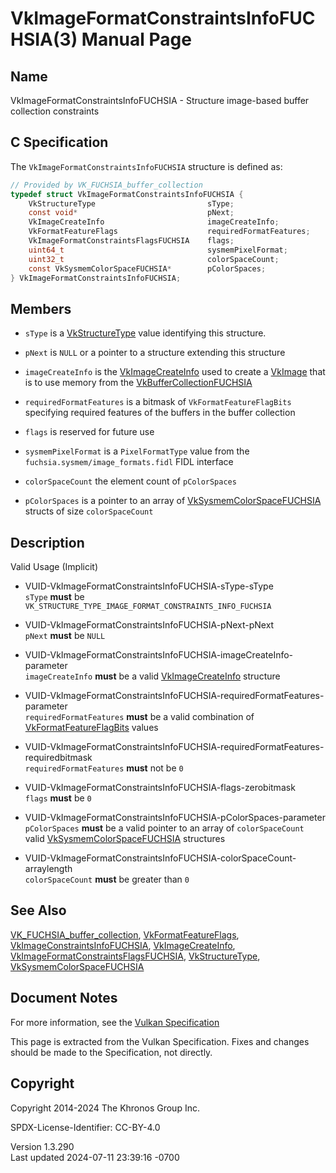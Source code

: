 # VkImageFormatConstraintsInfoFUCHSIA(3) Manual Page

## Name

VkImageFormatConstraintsInfoFUCHSIA - Structure image-based buffer
collection constraints



## <a href="#_c_specification" class="anchor"></a>C Specification

The `VkImageFormatConstraintsInfoFUCHSIA` structure is defined as:

``` c
// Provided by VK_FUCHSIA_buffer_collection
typedef struct VkImageFormatConstraintsInfoFUCHSIA {
    VkStructureType                         sType;
    const void*                             pNext;
    VkImageCreateInfo                       imageCreateInfo;
    VkFormatFeatureFlags                    requiredFormatFeatures;
    VkImageFormatConstraintsFlagsFUCHSIA    flags;
    uint64_t                                sysmemPixelFormat;
    uint32_t                                colorSpaceCount;
    const VkSysmemColorSpaceFUCHSIA*        pColorSpaces;
} VkImageFormatConstraintsInfoFUCHSIA;
```

## <a href="#_members" class="anchor"></a>Members

- `sType` is a [VkStructureType](https://registry.khronos.org/vulkan/specs/1.3-extensions/man/html/VkStructureType.html) value identifying
  this structure.

- `pNext` is `NULL` or a pointer to a structure extending this structure

- `imageCreateInfo` is the [VkImageCreateInfo](https://registry.khronos.org/vulkan/specs/1.3-extensions/man/html/VkImageCreateInfo.html)
  used to create a [VkImage](https://registry.khronos.org/vulkan/specs/1.3-extensions/man/html/VkImage.html) that is to use memory from
  the [VkBufferCollectionFUCHSIA](https://registry.khronos.org/vulkan/specs/1.3-extensions/man/html/VkBufferCollectionFUCHSIA.html)

- `requiredFormatFeatures` is a bitmask of `VkFormatFeatureFlagBits`
  specifying required features of the buffers in the buffer collection

- `flags` is reserved for future use

- `sysmemPixelFormat` is a `PixelFormatType` value from the
  `fuchsia.sysmem/image_formats.fidl` FIDL interface

- `colorSpaceCount` the element count of `pColorSpaces`

- `pColorSpaces` is a pointer to an array of
  [VkSysmemColorSpaceFUCHSIA](https://registry.khronos.org/vulkan/specs/1.3-extensions/man/html/VkSysmemColorSpaceFUCHSIA.html) structs of
  size `colorSpaceCount`

## <a href="#_description" class="anchor"></a>Description

Valid Usage (Implicit)

- <a href="#VUID-VkImageFormatConstraintsInfoFUCHSIA-sType-sType"
  id="VUID-VkImageFormatConstraintsInfoFUCHSIA-sType-sType"></a>
  VUID-VkImageFormatConstraintsInfoFUCHSIA-sType-sType  
  `sType` **must** be
  `VK_STRUCTURE_TYPE_IMAGE_FORMAT_CONSTRAINTS_INFO_FUCHSIA`

- <a href="#VUID-VkImageFormatConstraintsInfoFUCHSIA-pNext-pNext"
  id="VUID-VkImageFormatConstraintsInfoFUCHSIA-pNext-pNext"></a>
  VUID-VkImageFormatConstraintsInfoFUCHSIA-pNext-pNext  
  `pNext` **must** be `NULL`

- <a
  href="#VUID-VkImageFormatConstraintsInfoFUCHSIA-imageCreateInfo-parameter"
  id="VUID-VkImageFormatConstraintsInfoFUCHSIA-imageCreateInfo-parameter"></a>
  VUID-VkImageFormatConstraintsInfoFUCHSIA-imageCreateInfo-parameter  
  `imageCreateInfo` **must** be a valid
  [VkImageCreateInfo](https://registry.khronos.org/vulkan/specs/1.3-extensions/man/html/VkImageCreateInfo.html) structure

- <a
  href="#VUID-VkImageFormatConstraintsInfoFUCHSIA-requiredFormatFeatures-parameter"
  id="VUID-VkImageFormatConstraintsInfoFUCHSIA-requiredFormatFeatures-parameter"></a>
  VUID-VkImageFormatConstraintsInfoFUCHSIA-requiredFormatFeatures-parameter  
  `requiredFormatFeatures` **must** be a valid combination of
  [VkFormatFeatureFlagBits](https://registry.khronos.org/vulkan/specs/1.3-extensions/man/html/VkFormatFeatureFlagBits.html) values

- <a
  href="#VUID-VkImageFormatConstraintsInfoFUCHSIA-requiredFormatFeatures-requiredbitmask"
  id="VUID-VkImageFormatConstraintsInfoFUCHSIA-requiredFormatFeatures-requiredbitmask"></a>
  VUID-VkImageFormatConstraintsInfoFUCHSIA-requiredFormatFeatures-requiredbitmask  
  `requiredFormatFeatures` **must** not be `0`

- <a href="#VUID-VkImageFormatConstraintsInfoFUCHSIA-flags-zerobitmask"
  id="VUID-VkImageFormatConstraintsInfoFUCHSIA-flags-zerobitmask"></a>
  VUID-VkImageFormatConstraintsInfoFUCHSIA-flags-zerobitmask  
  `flags` **must** be `0`

- <a
  href="#VUID-VkImageFormatConstraintsInfoFUCHSIA-pColorSpaces-parameter"
  id="VUID-VkImageFormatConstraintsInfoFUCHSIA-pColorSpaces-parameter"></a>
  VUID-VkImageFormatConstraintsInfoFUCHSIA-pColorSpaces-parameter  
  `pColorSpaces` **must** be a valid pointer to an array of
  `colorSpaceCount` valid
  [VkSysmemColorSpaceFUCHSIA](https://registry.khronos.org/vulkan/specs/1.3-extensions/man/html/VkSysmemColorSpaceFUCHSIA.html) structures

- <a
  href="#VUID-VkImageFormatConstraintsInfoFUCHSIA-colorSpaceCount-arraylength"
  id="VUID-VkImageFormatConstraintsInfoFUCHSIA-colorSpaceCount-arraylength"></a>
  VUID-VkImageFormatConstraintsInfoFUCHSIA-colorSpaceCount-arraylength  
  `colorSpaceCount` **must** be greater than `0`

## <a href="#_see_also" class="anchor"></a>See Also

[VK_FUCHSIA_buffer_collection](https://registry.khronos.org/vulkan/specs/1.3-extensions/man/html/VK_FUCHSIA_buffer_collection.html),
[VkFormatFeatureFlags](https://registry.khronos.org/vulkan/specs/1.3-extensions/man/html/VkFormatFeatureFlags.html),
[VkImageConstraintsInfoFUCHSIA](https://registry.khronos.org/vulkan/specs/1.3-extensions/man/html/VkImageConstraintsInfoFUCHSIA.html),
[VkImageCreateInfo](https://registry.khronos.org/vulkan/specs/1.3-extensions/man/html/VkImageCreateInfo.html),
[VkImageFormatConstraintsFlagsFUCHSIA](https://registry.khronos.org/vulkan/specs/1.3-extensions/man/html/VkImageFormatConstraintsFlagsFUCHSIA.html),
[VkStructureType](https://registry.khronos.org/vulkan/specs/1.3-extensions/man/html/VkStructureType.html),
[VkSysmemColorSpaceFUCHSIA](https://registry.khronos.org/vulkan/specs/1.3-extensions/man/html/VkSysmemColorSpaceFUCHSIA.html)

## <a href="#_document_notes" class="anchor"></a>Document Notes

For more information, see the <a
href="https://registry.khronos.org/vulkan/specs/1.3-extensions/html/vkspec.html#VkImageFormatConstraintsInfoFUCHSIA"
target="_blank" rel="noopener">Vulkan Specification</a>

This page is extracted from the Vulkan Specification. Fixes and changes
should be made to the Specification, not directly.

## <a href="#_copyright" class="anchor"></a>Copyright

Copyright 2014-2024 The Khronos Group Inc.

SPDX-License-Identifier: CC-BY-4.0

Version 1.3.290  
Last updated 2024-07-11 23:39:16 -0700
